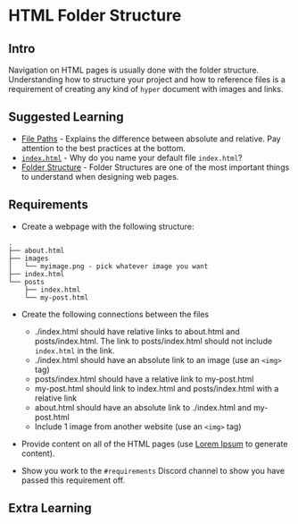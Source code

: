 # HTML Folder Structure

## Intro

Navigation on HTML pages is usually done with the folder structure. Understanding how to structure your project and how to reference files is a requirement of creating any kind of `hyper` document with images and links.

## Suggested Learning

- [File Paths](https://www.w3schools.com/html/html_filepaths.asp) - Explains the difference between absolute and relative. Pay attention to the best practices at the bottom.
- [`index.html`](https://teamtreehouse.com/community/why-is-it-important-that-we-name-the-main-file-indexhtml) - Why do you name your default file `index.html`?
- [Folder Structure](http://www.htmlquick.com/tutorials/organizing-a-website/2.html) - Folder Structures are one of the most important things to understand when designing web pages.

## Requirements

- Create a webpage with the following structure:
```
.
├── about.html
├── images
│   └── myimage.png - pick whatever image you want
├── index.html
└── posts
    ├── index.html
    └── my-post.html
```

- Create the following connections between the files
  - ./index.html should have relative links to about.html and posts/index.html. The link to posts/index.html should not include `index.html` in the link.
  - ./index.html should have an absolute link to an image (use an `<img>` tag)
  - posts/index.html should have a relative link to my-post.html
  - my-post.html should link to index.html and posts/index.html with a relative link
  - about.html should have an absolute link to ./index.html and my-post.html
  - Include 1 image from another website (use an `<img>` tag)

- Provide content on all of the HTML pages (use [Lorem Ipsum](http://www.lipsum.com) to generate content).
- Show you work to the `#requirements` Discord channel to show you have passed this requirement off.

## Extra Learning
